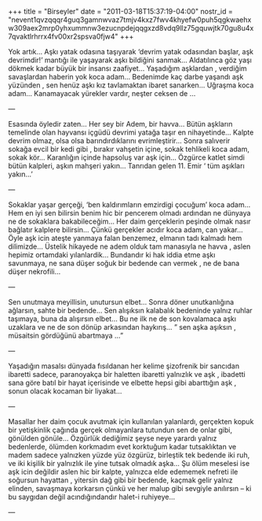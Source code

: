 +++
title = "Birseyler"
date = "2011-03-18T15:37:19-04:00"
nostr_id = "nevent1qvzqqqr4guq3gamnwvaz7tmjv4kxz7fwv4khyefw0puh5qgkwaehxw309aex2mrp0yhxummnw3ezucnpdejqqgxzd8vdq9llz75gquwjtk70gu8u4x7qvaktlrhrrx4fv00xr2spsva0fjw4"
+++

Yok artık…
Aşkı yatak odasına taşıyarak ‘devrim yatak odasından başlar, aşk devrimdir!’ mantığı ile yaşayarak aşkı bildiğini sanmak…
Aldatılınca göz yaşı dökmek kadar büyük bir insansı zaafiyet…
Yaşadığım aşklardan , verdiğim savaşlardan haberin yok koca adam…
Bedenimde kaç darbe yaşandı aşk yüzünden ,
sen henüz aşkı kız tavlamaktan ibaret sanarken…
Uğraşma koca adam…
Kanamayacak yürekler vardır, neşter ceksen de …

—

Esasında öyledir zaten…
Her sey bir Adem, bir havva…
Bütün aşkların temelinde olan hayvansı içgüdü devrimi yatağa taşır en nihayetinde…
Kalpte devrim olmaz, olsa olsa barındırdıklarını evrimleştirir…
Sonra salıverir sokağa evcil bir kedi gibi , bırakır vahşetin içine, sokak tehlikeli koca adam, sokak kör…
Karanlığın içinde hapsoluş var aşk için…
Özgürce katlet simdi bütün kalpleri, aşkın mahşeri yakın…
Tanrıdan gelen 11. Emir ‘ tüm aşıkları yakın…’

—

Sokaklar yaşar gerçeği,
‘ben kaldırımların emzirdigi çocuğum’ koca adam…
Hem en iyi sen bilirsin benim hic bir pencerem olmadı ardından ne dünyaya ne de sokaklara bakabileceğim…
Her daim gerçeklerin peşinde olmak nasır bağlatır kalplere bilirsin…
Çünkü gerçekler acıdır koca adam, can yakar…
Öyle aşk icin ateşte yanmaya falan benzemez, elmanın tadı kalmadı hem dilimizde…
Üstelik hikayede ne adem olduk tam manasıyla ne havva , aslen hepimiz ortamdaki yılanlardik…
Bundandır ki hak iddia etme aşkı savunmaya,
ne sana düşer soğuk bir bedende can vermek , ne de bana düşer nekrofili…

—

Sen unutmaya meyillisin, unutursun elbet…
Sonra döner unutkanlığına ağlarsın, sahte bir bedende…
Sen alışıksın kalabalık bedeninde yalnız ruhlar taşımaya, buna da alışırsın elbet…
Bu ne ilk ne de son kovalamaca aşkı uzaklara ve ne de son dönüp arkasından haykırış…
” sen aşka aşıksın , müsaitsin gördüğünü abartmaya …”

—

Yaşadığın masalsı dünyada fısıldanan her kelime şizofrenik bir sancıdan ibaretti sadece,
paranoyakça bir haletten ibaretti yalnızlık ve aşk ,
ibadetti sana göre batıl bir hayat içerisinde ve elbette hepsi gibi abarttığın aşk ,
sonun olacak kocaman bir liyakat…

—

Masallar her daim çocuk avutmak için kullanılan yalanlardı,
gerçekten kopuk bir yetişkinlik çağında gerçek olmayanlara tutundun sen de onlar gibi, gönülden gönüle…
Özgürlük dediğimiz şeyse neye yarardı yalnız bedenlerde,
ölümden korkmadım evet korktuğum kadar tutsaklıktan ve madem sadece yalnızken yüzde yüz özgürüz,
birleştik tek bedende iki ruh, ve iki kişilik bir yalnızlık ile yine tutsak olmadık aşka…
Şu ölüm meselesi ise aşk icin değildir aslen hic bir kalpte,
yalnızca elde edememek nefreti ile soğursun hayattan , yitersin dağ gibi bir bedende,
kaçmak gelir yalnız elinden, savaşmaya korkarsın çünkü ve her malup gibi sevgiyle anılırsın – ki bu saygıdan değil acındığındandır halet-i ruhiyeye…

—
